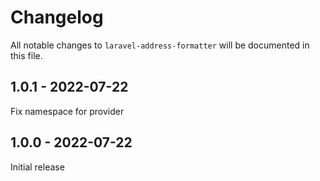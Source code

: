# Changelog

All notable changes to `laravel-address-formatter` will be documented in this file.

## 1.0.1 - 2022-07-22

Fix namespace for provider

## 1.0.0 - 2022-07-22

Initial release

